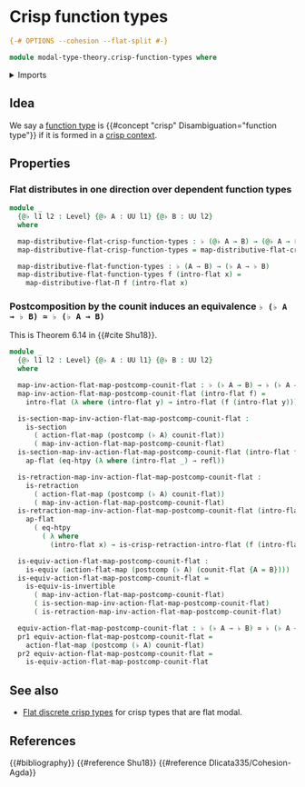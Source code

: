 # Crisp function types

```agda
{-# OPTIONS --cohesion --flat-split #-}

module modal-type-theory.crisp-function-types where
```

<details><summary>Imports</summary>

```agda
open import foundation.dependent-pair-types
open import foundation.equivalences
open import foundation.function-extensionality
open import foundation.identity-types
open import foundation.postcomposition-functions
open import foundation.retractions
open import foundation.sections
open import foundation.universe-levels

open import modal-type-theory.action-on-identifications-flat-modality
open import modal-type-theory.crisp-dependent-function-types
open import modal-type-theory.flat-modality
open import modal-type-theory.functoriality-flat-modality
```

</details>

## Idea

We say a [function type](foundation-core.function-types.md) is
{{#concept "crisp" Disambiguation="function type"}} if it is formed in a
[crisp context](modal-type-theory.crisp-types.md).

<!-- TODO explain crisp function vs crisply defined function (nonstandard terminology, find better name) -->

## Properties

### Flat distributes in one direction over dependent function types

```agda
module _
  {@♭ l1 l2 : Level} {@♭ A : UU l1} {@♭ B : UU l2}
  where

  map-distributive-flat-crisp-function-types : ♭ (@♭ A → B) → (@♭ A → ♭ B)
  map-distributive-flat-crisp-function-types = map-distributive-flat-crisp-Π

  map-distributive-flat-function-types : ♭ (A → B) → (♭ A → ♭ B)
  map-distributive-flat-function-types f (intro-flat x) =
    map-distributive-flat-Π f (intro-flat x)
```

### Postcomposition by the counit induces an equivalence `♭ (♭ A → ♭ B) ≃ ♭ (♭ A → B)`

This is Theorem 6.14 in {{#cite Shu18}}.

```agda
module _
  {@♭ l1 l2 : Level} {@♭ A : UU l1} {@♭ B : UU l2}
  where

  map-inv-action-flat-map-postcomp-counit-flat : ♭ (♭ A → B) → ♭ (♭ A → ♭ B)
  map-inv-action-flat-map-postcomp-counit-flat (intro-flat f) =
    intro-flat (λ where (intro-flat y) → intro-flat (f (intro-flat y)))

  is-section-map-inv-action-flat-map-postcomp-counit-flat :
    is-section
      ( action-flat-map (postcomp (♭ A) counit-flat))
      ( map-inv-action-flat-map-postcomp-counit-flat)
  is-section-map-inv-action-flat-map-postcomp-counit-flat (intro-flat f) =
    ap-flat (eq-htpy (λ where (intro-flat _) → refl))

  is-retraction-map-inv-action-flat-map-postcomp-counit-flat :
    is-retraction
      ( action-flat-map (postcomp (♭ A) counit-flat))
      ( map-inv-action-flat-map-postcomp-counit-flat)
  is-retraction-map-inv-action-flat-map-postcomp-counit-flat (intro-flat f) =
    ap-flat
      ( eq-htpy
        ( λ where
          (intro-flat x) → is-crisp-retraction-intro-flat (f (intro-flat x))))

  is-equiv-action-flat-map-postcomp-counit-flat :
    is-equiv (action-flat-map (postcomp (♭ A) (counit-flat {A = B})))
  is-equiv-action-flat-map-postcomp-counit-flat =
    is-equiv-is-invertible
      ( map-inv-action-flat-map-postcomp-counit-flat)
      ( is-section-map-inv-action-flat-map-postcomp-counit-flat)
      ( is-retraction-map-inv-action-flat-map-postcomp-counit-flat)

  equiv-action-flat-map-postcomp-counit-flat : ♭ (♭ A → ♭ B) ≃ ♭ (♭ A → B)
  pr1 equiv-action-flat-map-postcomp-counit-flat =
    action-flat-map (postcomp (♭ A) counit-flat)
  pr2 equiv-action-flat-map-postcomp-counit-flat =
    is-equiv-action-flat-map-postcomp-counit-flat
```

## See also

- [Flat discrete crisp types](modal-type-theory.flat-discrete-crisp-types.md)
  for crisp types that are flat modal.

## References

{{#bibliography}} {{#reference Shu18}} {{#reference Dlicata335/Cohesion-Agda}}

